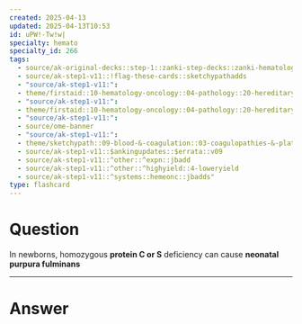 ```yaml
---
created: 2025-04-13
updated: 2025-04-13T10:53
id: uPW!-Tw!w|
specialty: hemato
specialty_id: 266
tags:
  - source/ak-original-decks::step-1::zanki-step-decks::zanki-hematology-&-oncology::pathoma-hematology
  - source/ak-step1-v11::!flag-these-cards::sketchypathadds
  - "source/ak-step1-v11:": 
  - theme/firstaid::10-hematology-oncology::04-pathology::20-hereditary-thrombophilias
  - "source/ak-step1-v11:": 
  - theme/firstaid::10-hematology-oncology::04-pathology::20-hereditary-thrombophilias::protein-c-s-deficiency
  - "source/ak-step1-v11:": 
  - source/ome-banner
  - "source/ak-step1-v11:": 
  - theme/sketchypath::09-blood-&-coagulation::03-coagulopathies-&-platelet-disorders::05-acquired-&-inherited-thrombosis-syndromes
  - source/ak-step1-v11::$ankingupdates::$errata::v09
  - source/ak-step1-v11::^other::^expn::jbadd
  - source/ak-step1-v11::^other::^highyield::4-loweryield
  - source/ak-step1-v11::^systems::hemeonc::jbadds"
type: flashcard
---
```


# Question
In newborns, homozygous **protein C or S** deficiency can cause **neonatal purpura fulminans**

---

# Answer
